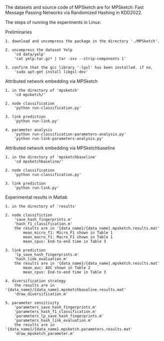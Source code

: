 The datasets and source code of MPSketch are for MPSketch: Fast Message Passing Networks via Randomized Hashing in KDD2022.

The steps of running the experiments in Linux:

Preliminaries

    1. download and uncompress the package in the directory './MPSketch'. 

    2. uncompress the dataset Yelp
        'cd data/yelp'
        'cat yelp.tar.gz* | tar -zxv --strip-components 1'

    3. confirm that the gcc library '-lgsl' has been installed. if no,
        'sudo apt-get install libgsl-dev'
        
Attributed network embedding via MPSketch

    1. in the directory of 'mpsketch'
        'cd mpsketch/'

    2. node classification
        'python run-classification.py'

    3. link prediction
        'python run-link.py'

    4. parameter analysis
        'python run-classification-parameters-analysis.py'
        'python run-link-parameters-analysis.py'
        
Attributed network embedding via MPSketchbaseline

    1. in the directory of 'mpsketchbaseline'
        'cd mpsketchbaseline/'

    2. node classification
        'python run-classification.py'

    3. link prediction
        'python run-link.py'

Experimental results in Matlab     

    1. in the directory of 'results'
    
    2. node classifiction
        'save_hash_fingerprints.m'
        'hash_f1_classification.m'
        the results are in '{data_name}/{data_name}.mpsketch.results.mat'
            mean_micro_f1: Micro_F1 shown in Table 1
            mean_macro_f1: Macro_F1 shown in Table 1
            mean_cpus: End-to-end time in Table 3

    3. link prediction
        'lp_save_hash_fingerprints.m'
        'hash_link_evaluation.m'
        the results are in '{data_name}/{data_name}.mpsketch.results.mat'
            mean_auc: AUC shown in Table 2
            mean_cpus: End-to-end time in Table 3
            
    4. diversification strategy
        the results are in '{data_name}/{data_name}.mpsketchbaseline.results.mat'
        'draw_diversification.m'

    5. parameter sensitivity
        'parameters_save_hash_fingerprints.m'
        'parameters_hash_f1_classification.m'
        'parameters_lp_save_hash_fingerprints.m'
        'parameters_hash_link_evaluation.m'
        the results are in '{data_name}/{data_name}.mpsketch.parameters.results.mat'
        'draw_mpsketch_parameter.m'
        

